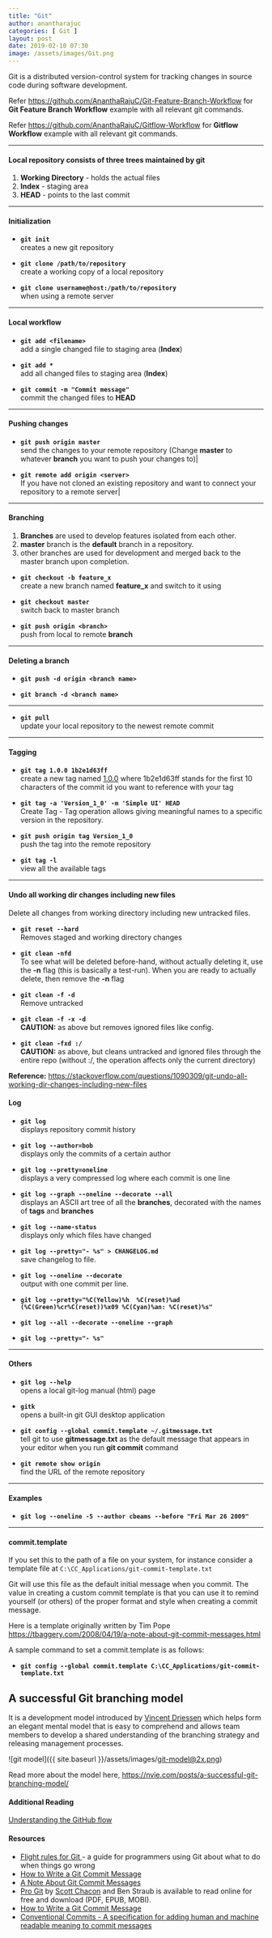 ```yaml
---
title: "Git"
author: anantharajuc
categories: [ Git ]
layout: post
date: 2019-02-10 07:30
image: /assets/images/Git.png
---
```


Git is a distributed version-control system for tracking changes in source code during software development.

Refer https://github.com/AnanthaRajuC/Git-Feature-Branch-Workflow for **Git Feature Branch Workflow** example with all relevant git commands.

Refer https://github.com/AnanthaRajuC/Gitflow-Workflow for **Gitflow Workflow** example with all relevant git commands.

---

#### Local repository consists of three **trees** maintained by git

1. **Working Directory** - holds the actual files
2. **Index** - staging area
3. **HEAD** - points to the last commit

---

#### Initialization

*	**`git init`**  
creates a new git repository

*	**`git clone /path/to/repository`**  
create a working copy of a local repository

*	**`git clone username@host:/path/to/repository`**  
when using a remote server

---

#### Local workflow

*	**`git add <filename>`**  
add a single changed file to staging area (**Index**)

*	**`git add *`**  
add all changed files to staging area (**Index**)

*	**`git commit -m "Commit message"`**  
commit the changed files to **HEAD**

---

#### Pushing changes

*	**`git push origin master`**  
send the changes to your remote repository (Change **master** to whatever **branch** you want to push your changes to)|

*	**`git remote add origin <server>`**  
If you have not cloned an existing repository and want to connect your repository to a remote server|

---

#### Branching

1. **Branches** are used to develop features isolated from each other.
2. **master** branch is the **default** branch in a repository.
3. other branches are used for development and merged back to the master branch upon completion.

*	**`git checkout -b feature_x`**  
create a new branch named **feature_x** and switch to it using

*	**`git checkout master`**  
switch back to master branch

*	**`git push origin <branch>`**  
push from local to remote **branch**

---

#### Deleting a branch

*	**`git push -d origin <branch name>`**  

*	**`git branch -d <branch name>`**  

---

*	**`git pull`**   
update your local repository to the newest remote commit

---

#### Tagging

*	**`git tag 1.0.0 1b2e1d63ff`**   
create a new tag named <a href="https://semver.org/" target="_blank" >1.0.0</a> where 1b2e1d63ff stands for the first 10 characters of the commit id you want to reference with your tag

*	**`git tag -a 'Version_1_0' -m 'Simple UI' HEAD`**   
Create Tag - Tag operation allows giving meaningful names to a specific version in the repository.

*	**`git push origin tag Version_1_0`**   
push the tag into the remote repository

*	**`git tag -l`**   
view all the available tags

---

#### Undo all working dir changes including new files

Delete all changes from working directory including new untracked files.

*	**`git reset --hard`**   
Removes staged and working directory changes

*	**`git clean -nfd`**   
To see what will be deleted before-hand, without actually deleting it, use the **-n** flag (this is basically a test-run). When you are ready to actually delete, then remove the **-n** flag

*	**`git clean -f -d`**   
Remove untracked

*	**`git clean -f -x -d`**   
**CAUTION:** as above but removes ignored files like config.

*	**`git clean -fxd :/`**   
**CAUTION:** as above, but cleans untracked and ignored files through the entire repo (without :/, the operation affects only the current directory)
 
**Reference:** https://stackoverflow.com/questions/1090309/git-undo-all-working-dir-changes-including-new-files

#### Log

*	**`git log`**   
displays repository commit history

*	**`git log --author=bob`**   
displays only the commits of a certain author

*	**`git log --pretty=oneline`**   
displays a very compressed log where each commit is one line

*	**`git log --graph --oneline --decorate --all`**   
displays an ASCII art tree of all the **branches**, decorated with the names of **tags** and **branches**

*	**`git log --name-status`**   
displays only which files have changed

*	**`git log --pretty="- %s" > CHANGELOG.md`**   
save changelog to file.

*	**`git log --oneline --decorate`**   
output with one commit per line.

*	**`git log --pretty="%C(Yellow)%h  %C(reset)%ad (%C(Green)%cr%C(reset))%x09 %C(Cyan)%an: %C(reset)%s"`**   

*	**`git log --all --decorate --oneline --graph`**   

*	**`git log --pretty="- %s"`**   

---

#### Others

*	**`git log --help`**   
opens a local git-log manual (html) page

*	**`gitk`**   
opens a built-in git GUI desktop application

*	**`git config --global commit.template ~/.gitmessage.txt`**   
tell git to use **gitmessage.txt** as the default message that appears in your editor when you run **git commit** command

*	**`git remote show origin`**   
find the URL of the remote repository

---

#### Examples

*	**`git log --oneline -5 --author cbeams --before "Fri Mar 26 2009"`**   

---

#### commit.template

If you set this to the path of a file on your system, for instance consider a template file at                     `C:\CC_Applications/git-commit-template.txt` 

<script src="https://gist.github.com/AnanthaRajuC/7c064859b3ef1c046c3070801e512001.js?file=git-commit-template.txt"></script>

Git will use this file as the default initial message when you commit. The value in creating a custom commit template is that you can use it to remind yourself (or others) of the proper format and style when creating a commit message.

Here is a template originally written by Tim Pope <https://tbaggery.com/2008/04/19/a-note-about-git-commit-messages.html>

A sample command to set a commit.template is as follows:

*	**`git config --global commit.template C:\CC_Applications/git-commit-template.txt`**   

## A successful Git branching model

It is a development model introduced by <a href="https://nvie.com/about/" target="_blank" >Vincent Driessen</a> which helps form an elegant mental model that is easy to comprehend and allows team members to develop a shared understanding of the branching strategy and releasing management processes.

![git model]({{ site.baseurl }}/assets/images/git-model@2x.png)

Read more about the model here, <https://nvie.com/posts/a-successful-git-branching-model/> 

#### Additional Reading

<a href="https://guides.github.com/introduction/flow/" target="_blank" >Understanding the GitHub flow</a>

#### Resources

- <a href="https://github.com/k88hudson/git-flight-rules" target="_blank" >Flight rules for Git </a>- a guide for programmers using Git about what to do when things go wrong
- <a href="https://chris.beams.io/posts/git-commit/" target="_blank" >How to Write a Git Commit Message</a>
- <a href="https://tbaggery.com/2008/04/19/a-note-about-git-commit-messages.html" target="_blank" >A Note About Git Commit Messages</a>
- <a href="https://nvie.com/posts/a-successful-git-branching-model/" target="_blank" >Pro Git</a> by <a href="http://scottchacon.com/about.html" target="_blank" >Scott Chacon</a> and Ben Straub is available to read online for free and download (PDF, EPUB, MOBI).
- <a href="https://chris.beams.io/posts/git-commit/" target="_blank" >How to Write a Git Commit Message</a>
- <a href="https://www.conventionalcommits.org/en/v1.0.0/" target="_blank" >Conventional Commits - A specification for adding human and machine readable meaning to commit messages</a>
